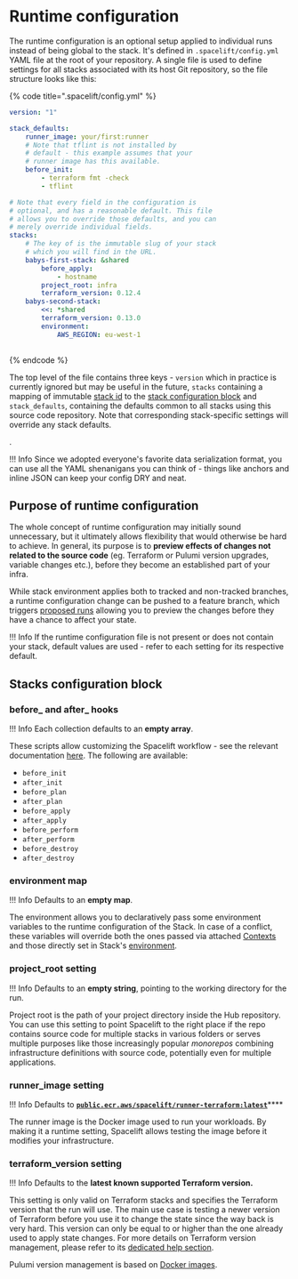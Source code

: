 # Runtime configuration

The runtime configuration is an optional setup applied to individual runs instead of being global to the stack. It's defined in `.spacelift/config.yml` YAML file at the root of your repository. A single file is used to define settings for all stacks associated with its host Git repository, so the file structure looks like this:

{% code title=".spacelift/config.yml" %}
```yaml
version: "1"

stack_defaults:
    runner_image: your/first:runner
    # Note that tflint is not installed by
    # default - this example assumes that your
    # runner image has this available.
    before_init:
        - terraform fmt -check
        - tflint

# Note that every field in the configuration is
# optional, and has a reasonable default. This file
# allows you to override those defaults, and you can
# merely override individual fields.
stacks:
    # The key of is the immutable slug of your stack
    # which you will find in the URL.
    babys-first-stack: &shared
        before_apply:
            - hostname
        project_root: infra
        terraform_version: 0.12.4
    babys-second-stack:
        <<: *shared
        terraform_version: 0.13.0
        environment:
            AWS_REGION: eu-west-1
        
```
{% endcode %}

The top level of the file contains three keys - `version` which in practice is currently ignored but may be useful in the future, `stacks` containing a mapping of immutable [stack id](../../stack/#name-and-description) to the [stack configuration block](./#stack-configuration-block) and `stack_defaults`, containing the defaults common to all stacks using this source code repository. Note that corresponding stack-specific settings will override any stack defaults.

.

!!! Info
Since we adopted everyone's favorite data serialization format, you can use all the YAML shenanigans you can think of - things like anchors and inline JSON can keep your config DRY and neat.


## Purpose of runtime configuration

The whole concept of runtime configuration may initially sound unnecessary, but it ultimately allows flexibility that would otherwise be hard to achieve. In general, its purpose is to **preview effects of changes not related to the source code** (eg. Terraform or Pulumi version upgrades, variable changes etc.), before they become an established part of your infra.

While stack environment applies both to tracked and non-tracked branches, a runtime configuration change can be pushed to a feature branch, which triggers [proposed runs](../../run/#where-do-runs-come-from) allowing you to preview the changes before they have a chance to affect your state.

!!! Info
If the runtime configuration file is not present or does not contain your stack, default values are used - refer to each setting for its respective default.


## Stacks configuration block

### before_ and after_ hooks

!!! Info
Each collection defaults to an **empty array**.


These scripts allow customizing the Spacelift workflow - see the relevant documentation [here](../../stack/stack-settings.md#customizing-workflow). The following are available:

* `before_init`
* `after_init`
* `before_plan`
* `after_plan`
* `before_apply`
* `after_apply`
* `before_perform`
* `after_perform`
* `before_destroy`
* `after_destroy`

### environment map

!!! Info
Defaults to an **empty map**.


The environment allows you to declaratively pass some environment variables to the runtime configuration of the Stack. In case of a conflict, these variables will override both the ones passed via attached [Contexts](../context.md) and those directly set in Stack's [environment](../environment.md).

### project_root setting

!!! Info
Defaults to an **empty string**, pointing to the working directory for the run.


Project root is the path of your project directory inside the Hub repository. You can use this setting to point Spacelift to the right place if the repo contains source code for multiple stacks in various folders or serves multiple purposes like those increasingly popular _monorepos_ combining infrastructure definitions with source code, potentially even for multiple applications.

### runner_image setting

!!! Info
Defaults to [**`public.ecr.aws/spacelift/runner-terraform:latest`**](https://gallery.ecr.aws/spacelift/runner-terraform)****


The runner image is the Docker image used to run your workloads. By making it a runtime setting, Spacelift allows testing the image before it modifies your infrastructure.

### terraform_version setting

!!! Info
Defaults to the **latest known supported Terraform version.**


This setting is only valid on Terraform stacks and specifies the Terraform version that the run will use. The main use case is testing a newer version of Terraform before you use it to change the state since the way back is very hard. This version can only be equal to or higher than the one already used to apply state changes. For more details on Terraform version management, please refer to its [dedicated help section](../../../vendors/terraform/version-management.md).

Pulumi version management is based on [Docker images](../../../integrations/docker.md).
